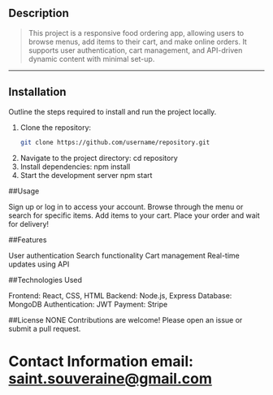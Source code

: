 

## Description
> This project is a responsive food ordering app, allowing users to browse menus, add items to their cart, and make online orders. It supports user authentication, cart management, and API-driven dynamic content with minimal set-up.

---

## Installation

Outline the steps required to install and run the project locally.

1. Clone the repository:
   ```bash
   git clone https://github.com/username/repository.git
2. Navigate to the project directory:
   cd repository
3. Install dependencies:
   npm install
4.  Start the development server
    npm start

##Usage

Sign up or log in to access your account.
Browse through the menu or search for specific items.
Add items to your cart.
Place your order and wait for delivery!

##Features

User authentication
Search functionality
Cart management
Real-time updates using API

##Technologies Used

Frontend: React, CSS, HTML
Backend: Node.js, Express
Database: MongoDB
Authentication: JWT
Payment: Stripe

##License
NONE
Contributions are welcome! Please open an issue or submit a pull request.

Contact Information
email: saint.souveraine@gmail.com
=======

